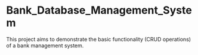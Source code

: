 # Bank_Database_Management_System
 This project aims to demonstrate the basic functionality (CRUD operations) of a bank management system.
